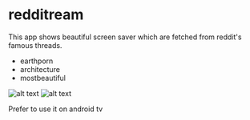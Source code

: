 # redditream
This app shows beautiful screen saver which are fetched from reddit's famous threads.
* earthporn
* architecture
* mostbeautiful

![alt text](https://github.com/mishrabhilash/redditream/blob/master/Screenshot_1510438561_framed.png)
![alt text](https://github.com/mishrabhilash/redditream/blob/master/Screenshot_1510438576_framed.png)

Prefer to use it on android tv
